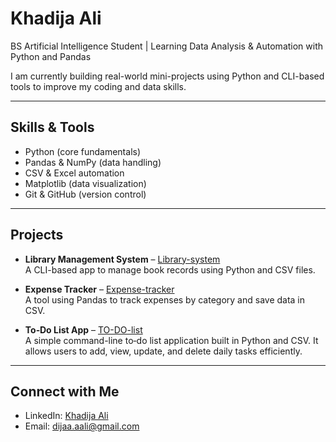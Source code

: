 # Khadija Ali

BS Artificial Intelligence Student | Learning Data Analysis & Automation with Python and Pandas

I am currently building real-world mini-projects using Python and CLI-based tools to improve my coding and data skills.

---

## Skills & Tools

- Python (core fundamentals)  
- Pandas & NumPy (data handling)  
- CSV & Excel automation  
- Matplotlib (data visualization)  
- Git & GitHub (version control)

---

## Projects

- **Library Management System** – [Library-system](https://github.com/khadijaa-ali/Library-system)  
  A CLI-based app to manage book records using Python and CSV files.

- **Expense Tracker** – [Expense-tracker](https://github.com/khadijaa-ali/Expense-tracker)  
  A tool using Pandas to track expenses by category and save data in CSV.

- **To‑Do List App** – [TO-DO-list](https://github.com/khadijaa-ali/TO-DO-list)  
  A simple command-line to‑do list application built in Python and CSV. It allows users to add, view, update, and delete daily tasks efficiently.

---

## Connect with Me

- LinkedIn: [Khadija Ali](https://www.linkedin.com/in/khadija-ali-5713a7325/)  
- Email: dijaa.aali@gmail.com
